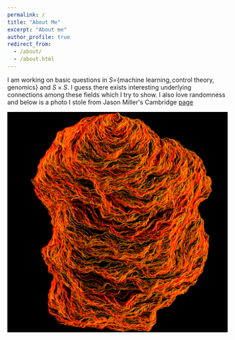```yaml
---
permalink: /
title: "About Me"
excerpt: "About me"
author_profile: true
redirect_from: 
  - /about/
  - /about.html
---
```


I am working on basic questions in $S=${$\text{machine learning}, \text{control theory}, \text{genomics}$} and $S \times S$. I guess there exists interesting underlying connections among these fields which I try to show. I also love randomness and below is a photo I stole from Jason Miller's Cambridge [page](http://www.statslab.cam.ac.uk//~jpm205/)

<p align="center">
  <img src="/images/flow_lines_of_the_Gaussian_free_field.png" alt="drawing" width="600"/>
</p>